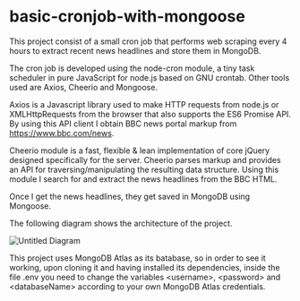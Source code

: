 # basic-cronjob-with-mongoose

This project consist of a small cron job that performs web scraping every 4 hours to extract recent news headlines and store them in MongoDB.

The cron job is developed using the node-cron module, a tiny task scheduler in pure JavaScript for node.js based on GNU crontab. Other tools used are Axios, Cheerio and Mongoose.

Axios is a Javascript library used to make HTTP requests from node.js or XMLHttpRequests from the browser that also supports the ES6 Promise API. By using this API client I obtain BBC news portal markup from https://www.bbc.com/news.

Cheerio module is a fast, flexible & lean implementation of core jQuery designed specifically for the server. Cheerio parses markup and provides an API for traversing/manipulating the resulting data structure. Using this module I search for and extract the news headlines from the BBC HTML.

Once I get the news headlines, they get saved in MongoDB using Mongoose.

The following diagram shows the architecture of the project.

![Untitled Diagram](https://user-images.githubusercontent.com/14207804/112695767-a6b0d000-8e52-11eb-8990-af4b6c4833d6.png)

This project uses MongoDB Atlas as its batabase, so in order to see it working, upon cloning it and having installed its dependencies, inside the file .env you need to change the variables \<username\>, \<password\> and \<databaseName\> according to your own MongoDB Atlas credentials.
